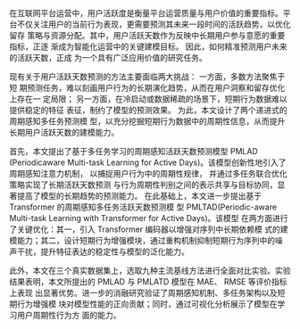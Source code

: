 在互联网平台运营中，用户活跃度是衡量平台运营质量与用户价值的重要指标。平
台不仅关注用户的当前行为表现，更需要预测其未来一段时间的活跃趋势，以优化留存
策略与资源分配。其中，用户活跃天数作为反映中长期用户参与意愿的重要指标，正逐
渐成为智能化运营中的关键建模目标。 因此，如何精准预测用户未来的活跃天数，正成
为一个具有广泛应用价值的研究任务。

现有关于用户活跃天数预测的方法主要面临两大挑战： 一方面，多数方法聚焦于短
期预测任务，难以刻画用户行为的长期演化趋势，从而在用户洞察和留存优化上存在一
定局限； 另一方面，在冷启动或数据稀疏的场景下，短期行为数据难以提供稳定的特征
表征，制约了模型的预测效果。 为此，本文设计了两个递进式的周期感知多任务预测模
型，以充分挖掘短期行为数据中的周期性信息，从而提升长期用户活跃天数的建模能力。

首先，本文提出了基于多任务学习的周期感知活跃天数预测模型 PMLAD (Periodicaware Multi-task Learning for Active Days)。该模型创新性地引入了周期感知注意力机制，
以捕捉用户行为中的周期性规律， 并通过多任务联合优化策略实现了长期活跃天数预测
与行为周期性判别之间的表示共享与目标协同，显著提高了模型的长期趋势的预测能力。
在此基础上，本文进一步提出基于 Transformer 的周期感知多任务活跃天数预测模
型 PMLTAD(Periodic-aware Multi-task Learning with Transformer for Active Days)。该模型
在两方面进行了关键优化：其一，引入 Transformer 编码器以增强对序列中长期依赖模
式的建模能力；其二，设计短期行为增强模块，通过重构机制抑制短期行为序列中的噪
声干扰，提升特征表达的稳定性与模型的泛化能力。

此外，本文在三个真实数据集上，选取九种主流基线方法进行全面对比实验。实验
结果表明，本文所提出的 PMLAD 与 PMLATD 模型在 MAE、 RMSE 等评价指标上表现
出显著优势。进一步的消融研究验证了周期感知机制、多任务架构以及短期行为增强模
块对模型性能的正向贡献；同时，通过可视化分析展示了模型在学习用户周期性行为方
面的能力。
